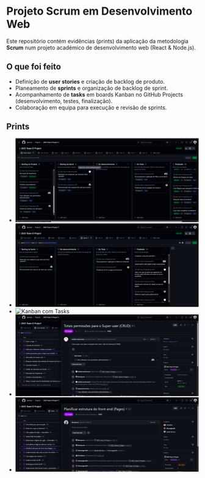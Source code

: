 
# Projeto Scrum em Desenvolvimento Web

Este repositório contém evidências (prints) da aplicação da metodologia **Scrum** num projeto académico de desenvolvimento web (React & Node.js).

## O que foi feito
- Definição de **user stories** e criação de backlog de produto.
- Planeamento de **sprints** e organização de backlog de sprint.
- Acompanhamento de **tasks** em boards Kanban no GitHub Projects (desenvolvimento, testes, finalização).
- Colaboração em equipa para execução e revisão de sprints.

## Prints
- ![Backlog do Produto](prints/backlog-produto.png)
- ![Backlog da Sprint](prints/backlog-sprint.png)
- ![Kanban com Tasks](prints/Task-Adicionar-export-para-PDF-Excel.png.png)
- ![User Story](prints/user-storie.png)
- ![Sprint Review](prints/Task.png)
